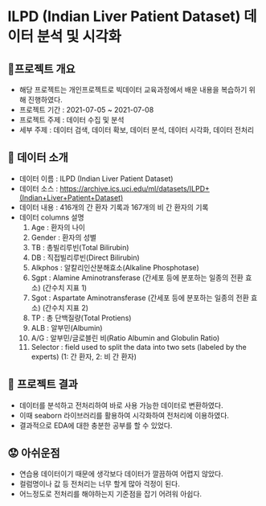 # ILPD (Indian Liver Patient Dataset) 데이터 분석 및 시각화

## 📔프로젝트 개요
- 해당 프로젝트는 개인프로젝트로 빅데이터 교육과정에서 배운 내용을 복습하기 위해 진행하였다.
- 프로젝트 기간 : 2021-07-05 ~ 2021-07-08
- 프로젝트 주제 : 데이터 수집 및 분석
- 세부 주제 : 데이터 검색, 데이터 확보, 데이터 분석, 데이터 시각화, 데이터 전처리

## 🎒 데이터 소개
- 데이터 이름 : ILPD (Indian Liver Patient Dataset)
- 데이터 소스 : https://archive.ics.uci.edu/ml/datasets/ILPD+(Indian+Liver+Patient+Dataset)
- 데이터 내용 : 416개의 간 환자 기록과 167개의 비 간 환자의 기록
- 데이터 columns 설명 
  1. Age : 환자의 나이
  2. Gender : 환자의 성별
  3. TB : 총빌리루빈(Total Bilirubin)
  4. DB : 직접빌리루빈(Direct Bilirubin)
  5. Alkphos : 알칼리인산분해효소(Alkaline Phosphotase)
  6. Sgpt : Alamine Aminotransferase (간세포 등에 분포하는 일종의 전환 효소) (간수치 지표 1)
  7. Sgot : Aspartate Aminotransferase (간세포 등에 분포하는 일종의 전환 효소) (간수치 지표 2)
  8. TP : 총 단백질량(Total Protiens)
  9. ALB : 알부민(Albumin)
  10. A/G : 알부민/글로블린 비(Ratio Albumin and Globulin Ratio)
  11. Selector : field used to split the data into two sets (labeled by the experts) (1: 간 환자, 2: 비 간 환자)

## 🌱 프로젝트 결과
- 데이터를 분석하고 전처리하여 바로 사용 가능한 데이터로 변환하였다.
- 이때 seaborn 라이브러리를 활용하여 시각화하여 전처리에 이용하였다.
- 결과적으로 EDA에 대한 충분한 공부를 할 수 있었다.

## 😟 아쉬운점
- 연습용 데이터이기 때문에 생각보다 데이터가 깔끔하여 어렵지 않았다.
- 컬럼명이나 값 등 전처리는 너무 할게 많아 걱정이 된다.
- 어느정도로 전처리를 해야하는지 기준점을 잡기 어려워 아쉽다.

